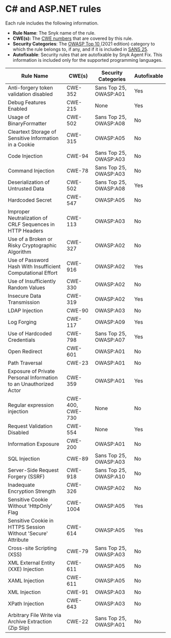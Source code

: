 # C# and ASP.NET rules

Each rule includes the following information.

* **Rule Name**: The Snyk name of the rule.
* **CWE(s):** The [CWE numbers](https://cwe.mitre.org/) that are covered by this rule.
* **Security Categories**: The [OWASP Top 10 ](https://owasp.org/Top10/)(2021 edition) category to which the rule belongs to, if any, and if it is included in [SANS 25](https://www.sans.org/top25-software-errors/).
* **Autofixable**: Security rules that are autofixable by Snyk Agent Fix. This information is included only for the supported programming languages.

| Rule Name                                                         | CWE(s)           | Security Categories    | Autofixable |
| ----------------------------------------------------------------- | ---------------- | ---------------------- | ----------- |
| Anti-forgery token validation disabled                            | CWE-352          | Sans Top 25, OWASP:A01 | Yes         |
| Debug Features Enabled                                            | CWE-215          | None                   | Yes         |
| Usage of BinaryFormatter                                          | CWE-502          | Sans Top 25, OWASP:A08 | No          |
| Cleartext Storage of Sensitive Information in a Cookie            | CWE-315          | OWASP:A05              | No          |
| Code Injection                                                    | CWE-94           | Sans Top 25, OWASP:A03 | No          |
| Command Injection                                                 | CWE-78           | Sans Top 25, OWASP:A03 | No          |
| Deserialization of Untrusted Data                                 | CWE-502          | Sans Top 25, OWASP:A08 | Yes         |
| Hardcoded Secret                                                  | CWE-547          | OWASP:A05              | No          |
| Improper Neutralization of CRLF Sequences in HTTP Headers         | CWE-113          | OWASP:A03              | No          |
| Use of a Broken or Risky Cryptographic Algorithm                  | CWE-327          | OWASP:A02              | No          |
| Use of Password Hash With Insufficient Computational Effort       | CWE-916          | OWASP:A02              | Yes         |
| Use of Insufficiently Random Values                               | CWE-330          | OWASP:A02              | No          |
| Insecure Data Transmission                                        | CWE-319          | OWASP:A02              | Yes         |
| LDAP Injection                                                    | CWE-90           | OWASP:A03              | No          |
| Log Forging                                                       | CWE-117          | OWASP:A09              | Yes         |
| Use of Hardcoded Credentials                                      | CWE-798          | Sans Top 25, OWASP:A07 | Yes         |
| Open Redirect                                                     | CWE-601          | OWASP:A01              | No          |
| Path Traversal                                                    | CWE-23           | OWASP:A01              | No          |
| Exposure of Private Personal Information to an Unauthorized Actor | CWE-359          | OWASP:A01              | Yes         |
| Regular expression injection                                      | CWE-400, CWE-730 | None                   | No          |
| Request Validation Disabled                                       | CWE-554          | None                   | Yes         |
| Information Exposure                                              | CWE-200          | OWASP:A01              | No          |
| SQL Injection                                                     | CWE-89           | Sans Top 25, OWASP:A03 | No          |
| Server-Side Request Forgery (SSRF)                                | CWE-918          | Sans Top 25, OWASP:A10 | No          |
| Inadequate Encryption Strength                                    | CWE-326          | OWASP:A02              | No          |
| Sensitive Cookie Without 'HttpOnly' Flag                          | CWE-1004         | OWASP:A05              | Yes         |
| Sensitive Cookie in HTTPS Session Without 'Secure' Attribute      | CWE-614          | OWASP:A05              | Yes         |
| Cross-site Scripting (XSS)                                        | CWE-79           | Sans Top 25, OWASP:A03 | No          |
| XML External Entity (XXE) Injection                               | CWE-611          | OWASP:A05              | No          |
| XAML Injection                                                    | CWE-611          | OWASP:A05              | No          |
| XML Injection                                                     | CWE-91           | OWASP:A03              | No          |
| XPath Injection                                                   | CWE-643          | OWASP:A03              | No          |
| Arbitrary File Write via Archive Extraction (Zip Slip)            | CWE-22           | Sans Top 25, OWASP:A01 | No          |
